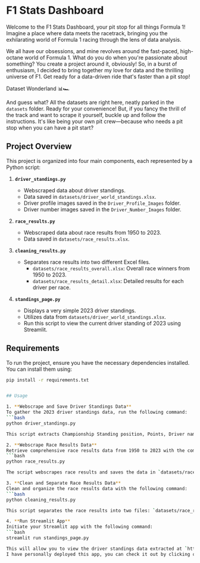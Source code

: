 # F1 Stats Dashboard

Welcome to the F1 Stats Dashboard, your pit stop for all things Formula 1! Imagine a place where data meets the racetrack, bringing you the exhilarating world of Formula 1 racing through the lens of data analysis.

We all have our obsessions, and mine revolves around the fast-paced, high-octane world of Formula 1. What do you do when you're passionate about something? You create a project around it, obviously! So, in a burst of enthusiasm, I decided to bring together my love for data and the thrilling universe of F1. Get ready for a data-driven ride that's faster than a pit stop!

Dataset Wonderland 📊🏎️

And guess what? All the datasets are right here, neatly parked in the `datasets` folder. Ready for your convenience! But, if you fancy the thrill of the track and want to scrape it yourself, buckle up and follow the instructions. It's like being your own pit crew—because who needs a pit stop when you can have a pit start?

## Project Overview

This project is organized into four main components, each represented by a Python script:

1. **`driver_standings.py`**
   - Webscraped data about driver standings.
   - Data saved in `datasets/driver_world_standings.xlsx`.
   - Driver profile images saved in the `Driver_Profile_Images` folder.
   - Driver number images saved in the `Driver_Number_Images` folder.

2. **`race_results.py`**
   - Webscraped data about race results from 1950 to 2023.
   - Data saved in `datasets/race_results.xlsx`.

3. **`cleaning_results.py`**
   - Separates race results into two different Excel files.
     - `datasets/race_results_overall.xlsx`: Overall race winners from 1950 to 2023.
     - `datasets/race_results_detail.xlsx`: Detailed results for each driver per race.

4. **`standings_page.py`**
   - Displays a very simple 2023 driver standings.
   - Utilizes data from `datasets/driver_world_standings.xlsx`.
   - Run this script to view the current driver standing of 2023 using Streamlit.

## Requirements

To run the project, ensure you have the necessary dependencies installed. You can install them using:

```bash
pip install -r requirements.txt


## Usage

1. **Webscrape and Save Driver Standings Data**
To gather the 2023 driver standings data, run the following command:
```bash
python driver_standings.py

This script extracts Championship Standing position, Points, Driver names, Car details, and the file paths of the Image Filename and Number Filename. The scraped data is then saved in `datasets/driver_world_standings.xlsx`. Profile images of drivers are stored in the `Driver_Profile_Images` folder, and number images are stored in the `Driver_Number_Images` folder.

2. **Webscrape Race Results Data**
Retrieve comprehensive race results data from 1950 to 2023 with the command:
```bash
python race_results.py

The script webscrapes race results and saves the data in `datasets/race_results.xlsx`. The data includes the Country the race took place in, the driver's finshing Position, the driver's Number, the Driver name, the Car they drove, the number of Laps completed, the finishing Time, Points earned, and the Year the race occured.

3. **Clean and Separate Race Results Data**
Clean and organize the race results data with the following command:
```bash
python cleaning_results.py

This script separates the race results into two files: `datasets/race_results_overall.xlsx` contains overall winners from 1950 to 2023 per race, while `datasets/race_results_detail.xlsx` provides detailed results for each driver per race.

4. **Run Streamlit App**
Initiate your Streamlit app with the following command:
```bash
streamlit run standings_page.py

This will allow you to view the driver standings data extracted at `http://localhost:8501`.
I have personally deployed this app, you can check it out by clicking on this [link](https://tamara-f1.streamlit.app/)!

